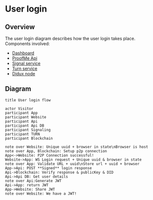 # User login

## Overview

The user login diagram describes how the user login takes place.
Components involved:

* [Dashboard](components/dashboard.md)
* [ProofMe Api](components/api.md)
* [Signal service](components/signalling.md)
* [Turn service](components/turn.md)
* [Didux node](components/node.md)

## Diagram

```websequencediagrams
title User login flow

actor Visitor
participant App
participant Website
participant Api
participant Api DB
participant Signaling
participant TURN
participant Blockchain

note over Website: Unique uuid + browser in state\nBrowser is host
note over App, Blockchain: Setup p2p connection
App<->Website: P2P Connection successful!
Website->App: WS Login request + Unique uuid & browser in state
note over App: Validate URL + uuid\nStore url + uuid + browser
App->Api: POST **Signed** login response
Api->Blockchain: Verify response & publicKey & DID
Api->Api DB: Get user details
note over Api:Generate JWT
Api->App: return JWT
App->Website: Share JWT
note over Website: We have a JWT!
```